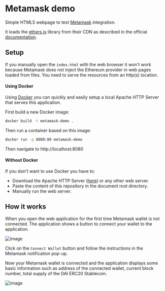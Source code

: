 # Metamask demo
Simple HTML5 webpage to test [Metamask](https://metamask.io/) integration.

It loads the [ethers.js](https://github.com/ethers-io/ethers.js/) library from their CDN as described in the official [documentation](https://docs.ethers.io/v5/getting-started/#getting-started--importing--web-browser).

## Setup
If you manually open the `index.html` with the web browser it won't work because Metamask does not inject the Ethereum provider in web pages loaded from files. You need to serve the resources from an http(s) location.

#### Using Docker
Using [Docker](https://docs.docker.com/) you can quickly and easily setup a local Apache HTTP Server that serves this application.

First build a new Docker image:
```bash
docker build -t metamask-demo .
```

Then run a container based on this image:
```bash
docker run -p 8080:80 metamask-demo
```

Then navigate to http://localhost:8080

#### Without Docker
If you don't want to use Docker you have to:
- Download the Apache HTTP Server ([here](https://httpd.apache.org/download.cgi)) or any other web server.
- Paste the content of this repository in the document root directory.
- Manually run the web server.

## How it works
When you open the web application for the first time Metamask wallet is not connected. The application shows a button to connect your wallet to the application.

![image](https://user-images.githubusercontent.com/13246858/202860929-290a704b-c53f-4cf1-88c2-59920b86a69f.png)

Click on the `Connect Wallet` button and follow the instructions in the Metamask notification pop-up.

Now your Metamask wallet is connected and the application displays some basic information such as address of the connected wallet, current block number, total supply of the DAI ERC20 Stablecoin.

![image](https://user-images.githubusercontent.com/13246858/202860975-d04a1437-9be5-419f-b7f8-2e4cd4cbc35f.png)
